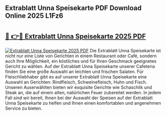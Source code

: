 ## Extrablatt Unna Speisekarte PDF Download Online 2025 L1Fz6

# <h2><a href="http://gceb0i.nevu.top/?p=Extrablatt+Unna+Speisekarte">🔗 👉🔴 Extrablatt Unna Speisekarte 2025 PDF</a></h2>

[![Extrablatt Unna Speisekarte 2025 PDF](https://i.imgur.com/dBaPXMq.png)](http://gceb0i.nevu.top/?p=Extrablatt+Unna+Speisekarte)
Die Extrablatt Unna Speisekarte ist nicht nur eine Liste von Gerichten in einem Restaurant oder Café, sondern auch Ihre Möglichkeit, ein köstliches und für Ihren Geschmack geeignetes Gericht zu wählen. Auf der Extrablatt Unna Speisekarte unserer Cafeteria finden Sie eine große Auswahl an leichten und frischen Salaten. Für Fleischliebhaber gibt es auf unserer Extrablatt Unna Speisekarte eine Auswahl an Gerichten: Rindfleisch, Schweinefleisch, Huhn und Fisch. Unseren Auserwählten bieten wir exquisite Gerichte wie Schaschlik und Steak an, die auf einem alten, natürlichen Feuer zubereitet werden. In jedem Fall sind wir bereit, Ihnen bei der Auswahl der Speisen auf der Extrablatt Unna Speisekarte zu helfen und Ihnen einen komfortablen und angenehmen Service zu bieten.
